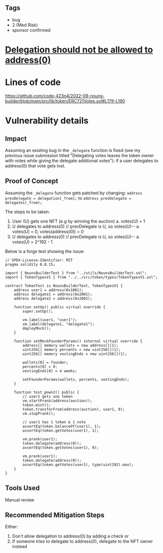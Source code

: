 ## Tags

- bug
- 2 (Med Risk)
- sponsor confirmed

# [Delegation should not be allowed to address(0)](https://github.com/code-423n4/2022-09-nouns-builder-findings/issues/203) 

# Lines of code

https://github.com/code-423n4/2022-09-nouns-builder/blob/main/src/lib/token/ERC721Votes.sol#L179-L190


# Vulnerability details

## Impact
Assuming an existing bug in the `_delegate` function is fixed (see my previous issue submission titled "Delegating votes leaves the token owner with votes while giving the delegate additional votes"):
if a user delegates to address(0) that vote gets lost.

## Proof of Concept

Assuming the `_delegate` function gets patched by changing:
`address prevDelegate = delegation[_from];`
to
`address prevDelegate = delegates(_from);`

The steps to be taken:

1. User (U) gets one NFT (e.g by winning the auction)
	a. votes(U) = 1
2. U delegates to address(0) // prevDelegate is U, so votes(U)--
	a. votes(U) = 0, votes(address(0)) = 0
3. U delegates to address(0) // prevDelegate is U, so votes(U)--
	a. votes(U) = 2^192 - 1

Below is a forge test showing the issue:

```
// SPDX-License-Identifier: MIT
pragma solidity 0.8.15;

import { NounsBuilderTest } from "../utils/NounsBuilderTest.sol";
import { TokenTypesV1 } from "../../src/token/types/TokenTypesV1.sol";

contract TokenTest is NounsBuilderTest, TokenTypesV1 {
    address user1 = address(0x1001);
    address delegate1 = address(0x2001);
    address delegate2 = address(0x2002);

    function setUp() public virtual override {
        super.setUp();

        vm.label(user1, "user1");
        vm.label(delegate1, "delegate1");
        deployMock();
    }

    function setMockFounderParams() internal virtual override {
        address[] memory wallets = new address[](1);
        uint256[] memory percents = new uint256[](1);
        uint256[] memory vestingEnds = new uint256[](1);

        wallets[0] = founder;
        percents[0] = 0;
        vestingEnds[0] = 4 weeks;

        setFounderParams(wallets, percents, vestingEnds);
    }

    function test_pown2() public {
        // user1 gets one token
        vm.startPrank(address(auction));
        token.mint();
        token.transferFrom(address(auction), user1, 0);
        vm.stopPrank();

        // user1 has 1 token & 1 vote
        assertEq(token.balanceOf(user1), 1);
        assertEq(token.getVotes(user1), 1);

        vm.prank(user1);
        token.delegate(address(0));
        assertEq(token.getVotes(user1), 0);

        vm.prank(user1);
        token.delegate(address(0));
        assertEq(token.getVotes(user1), type(uint192).max);
    }
}
```

## Tools Used
Manual review

## Recommended Mitigation Steps
Either:
1. Don't allow delegation to address(0) by adding a check
or
2. If someone tries to delegate to address(0), delegate to the NFT owner instead